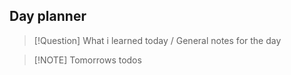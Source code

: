 ## Day planner

> [!Question] What i learned today / General notes for the day
> 


> [!NOTE] Tomorrows todos


